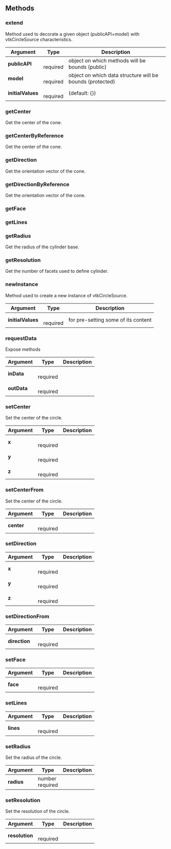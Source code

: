 




## Methods


### extend

Method used to decorate a given object (publicAPI+model) with vtkCircleSource characteristics.


| Argument | Type | Description |
| ------------- | ------------- | ----- |
| **publicAPI** | <span class="arg-type"></span></br></span><span class="arg-required">required</span> | object on which methods will be bounds (public) |
| **model** | <span class="arg-type"></span></br></span><span class="arg-required">required</span> | object on which data structure will be bounds (protected) |
| **initialValues** | <span class="arg-type"></span></br></span><span class="arg-required">required</span> | (default: {}) |


### getCenter

Get the center of the cone.



### getCenterByReference

Get the center of the cone.



### getDirection

Get the orientation vector of the cone.



### getDirectionByReference

Get the orientation vector of the cone.



### getFace





### getLines





### getRadius

Get the radius of the cylinder base.



### getResolution

Get the number of facets used to define cylinder.



### newInstance

Method used to create a new instance of vtkCircleSource.


| Argument | Type | Description |
| ------------- | ------------- | ----- |
| **initialValues** | <span class="arg-type"></span></br></span><span class="arg-required">required</span> | for pre-setting some of its content |


### requestData

Expose methods


| Argument | Type | Description |
| ------------- | ------------- | ----- |
| **inData** | <span class="arg-type"></span></br></span><span class="arg-required">required</span> |  |
| **outData** | <span class="arg-type"></span></br></span><span class="arg-required">required</span> |  |


### setCenter

Set the center of the circle.


| Argument | Type | Description |
| ------------- | ------------- | ----- |
| **x** | <span class="arg-type"></span></br></span><span class="arg-required">required</span> |  |
| **y** | <span class="arg-type"></span></br></span><span class="arg-required">required</span> |  |
| **z** | <span class="arg-type"></span></br></span><span class="arg-required">required</span> |  |


### setCenterFrom

Set the center of the circle.


| Argument | Type | Description |
| ------------- | ------------- | ----- |
| **center** | <span class="arg-type"></span></br></span><span class="arg-required">required</span> |  |


### setDirection




| Argument | Type | Description |
| ------------- | ------------- | ----- |
| **x** | <span class="arg-type"></span></br></span><span class="arg-required">required</span> |  |
| **y** | <span class="arg-type"></span></br></span><span class="arg-required">required</span> |  |
| **z** | <span class="arg-type"></span></br></span><span class="arg-required">required</span> |  |


### setDirectionFrom




| Argument | Type | Description |
| ------------- | ------------- | ----- |
| **direction** | <span class="arg-type"></span></br></span><span class="arg-required">required</span> |  |


### setFace




| Argument | Type | Description |
| ------------- | ------------- | ----- |
| **face** | <span class="arg-type"></span></br></span><span class="arg-required">required</span> |  |


### setLines




| Argument | Type | Description |
| ------------- | ------------- | ----- |
| **lines** | <span class="arg-type"></span></br></span><span class="arg-required">required</span> |  |


### setRadius

Set the radius of the circle.


| Argument | Type | Description |
| ------------- | ------------- | ----- |
| **radius** | <span class="arg-type">number</span></br></span><span class="arg-required">required</span> |  |


### setResolution

Set the resolution of the circle.


| Argument | Type | Description |
| ------------- | ------------- | ----- |
| **resolution** | <span class="arg-type"></span></br></span><span class="arg-required">required</span> |  |



